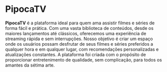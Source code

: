 # PipocaTV
**PipocaTV** é a plataforma ideal para quem ama assistir filmes e séries de forma fácil e prática. Com uma vasta biblioteca de conteúdos, desde os maiores lançamentos até clássicos, oferecemos uma experiência de streaming rápida e sem interrupções. Nosso objetivo é criar um espaço onde os usuários possam desfrutar de seus filmes e séries preferidos a qualquer hora e em qualquer lugar, com recomendações personalizadas e atualizações constantes. A plataforma foi criada com o propósito de proporcionar entretenimento de qualidade, sem complicação, para todos os amantes da sétima arte.
